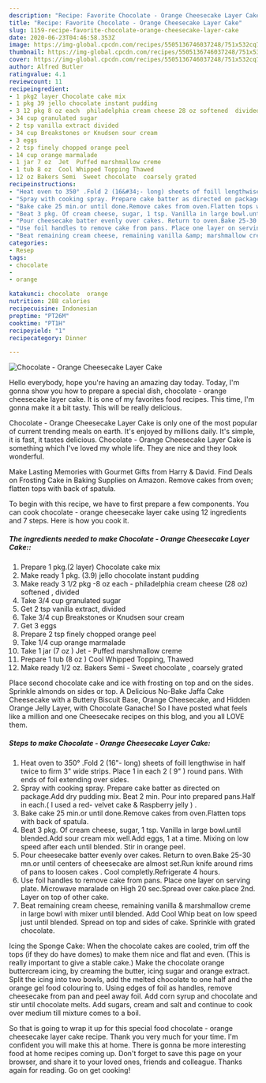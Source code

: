 ```yaml
---
description: "Recipe: Favorite Chocolate - Orange Cheesecake Layer Cake"
title: "Recipe: Favorite Chocolate - Orange Cheesecake Layer Cake"
slug: 1159-recipe-favorite-chocolate-orange-cheesecake-layer-cake
date: 2020-06-23T04:46:58.353Z
image: https://img-global.cpcdn.com/recipes/5505136746037248/751x532cq70/chocolate-orange-cheesecake-layer-cake-recipe-main-photo.jpg
thumbnail: https://img-global.cpcdn.com/recipes/5505136746037248/751x532cq70/chocolate-orange-cheesecake-layer-cake-recipe-main-photo.jpg
cover: https://img-global.cpcdn.com/recipes/5505136746037248/751x532cq70/chocolate-orange-cheesecake-layer-cake-recipe-main-photo.jpg
author: Alfred Butler
ratingvalue: 4.1
reviewcount: 11
recipeingredient:
- 1 pkg2 layer Chocolate cake mix
- 1 pkg 39 jello chocolate instant pudding
- 3 12 pkg 8 oz each  philadelphia cream cheese 28 oz softened  divided
- 34 cup granulated sugar
- 2 tsp vanilla extract divided
- 34 cup Breakstones or Knudsen sour cream
- 3 eggs
- 2 tsp finely chopped orange peel
- 14 cup orange marmalade
- 1 jar 7 oz  Jet  Puffed marshmallow creme
- 1 tub 8 oz  Cool Whipped Topping Thawed
- 12 oz Bakers Semi  Sweet chocolate  coarsely grated
recipeinstructions:
- "Heat oven to 350° .Fold 2 (16&#34;- long) sheets of foill lengthwise in half twice to firm 3&#34; wide strips. Place 1 in each 2 (  9&#34; ) round pans. With ends of foil extending over sides."
- "Spray with cooking spray. Prepare cake batter as directed on package.Add dry pudding mix. Beat 2 min. Pour into prepared pans.Half in each.( I used a red- velvet cake &amp; Raspberry jelly ) ."
- "Bake cake 25 min.or until done.Remove cakes from oven.Flatten tops with back of spatula."
- "Beat 3 pkg. Of cream cheese, sugar, 1 tsp. Vanilla in large bowl.until blended.Add sour cream mix well.Add eggs, 1 at a time. Mixing on low speed after each until blended. Stir in orange peel."
- "Pour cheesecake batter evenly over cakes. Return to oven.Bake 25-30 mn.or until centers of cheesecake are almost set.Run knife around rims of pans to loosen cakes . Cool completly.Refrigerate 4 hours."
- "Use foil handles to remove cake from pans. Place one layer on serving plate. Microwave maralade  on High 20 sec.Spread over cake.place 2nd. Layer on top of other cake."
- "Beat remaining cream cheese, remaining vanilla &amp; marshmallow creme in large bowl with mixer until blended. Add Cool Whip beat on low speed just until blended. Spread on top and sides of cake. Sprinkle with grated chocolate."
categories:
- Resep
tags:
- chocolate
- 
- orange

katakunci: chocolate  orange
nutrition: 288 calories
recipecuisine: Indonesian
preptime: "PT26M"
cooktime: "PT1H"
recipeyield: "1"
recipecategory: Dinner

---
```



![Chocolate - Orange Cheesecake Layer Cake](https://img-global.cpcdn.com/recipes/5505136746037248/751x532cq70/chocolate-orange-cheesecake-layer-cake-recipe-main-photo.jpg)

Hello everybody, hope you're having an amazing day today. Today, I'm gonna show you how to prepare a special dish, chocolate - orange cheesecake layer cake. It is one of my favorites food recipes. This time, I'm gonna make it a bit tasty. This will be really delicious.

Chocolate - Orange Cheesecake Layer Cake is only one of the most popular of current trending meals on earth. It's enjoyed by millions daily. It's simple, it is fast, it tastes delicious. Chocolate - Orange Cheesecake Layer Cake is something which I've loved my whole life. They are nice and they look wonderful.

Make Lasting Memories with Gourmet Gifts from Harry &amp; David. Find Deals on Frosting Cake in Baking Supplies on Amazon. Remove cakes from oven; flatten tops with back of spatula.


To begin with this recipe, we have to first prepare a few components. You can cook chocolate - orange cheesecake layer cake using 12 ingredients and 7 steps. Here is how you cook it.

##### The ingredients needed to make Chocolate - Orange Cheesecake Layer Cake::

1. Prepare 1 pkg.(2 layer) Chocolate cake mix
1. Make ready 1 pkg. (3.9) jello chocolate instant pudding
1. Make ready 3 1/2 pkg -8 oz each - philadelphia cream cheese (28 oz) softened , divided
1. Take 3/4 cup granulated sugar
1. Get 2 tsp vanilla extract, divided
1. Take 3/4 cup Breakstones or Knudsen sour cream
1. Get 3 eggs
1. Prepare 2 tsp finely chopped orange peel
1. Take 1/4 cup orange marmalade
1. Take 1 jar (7 oz ) Jet - Puffed marshmallow creme
1. Prepare 1 tub (8 oz ) Cool Whipped Topping, Thawed
1. Make ready 1/2 oz. Bakers Semi - Sweet chocolate , coarsely grated


Place second chocolate cake and ice with frosting on top and on the sides. Sprinkle almonds on sides or top. A Delicious No-Bake Jaffa Cake Cheesecake with a Buttery Biscuit Base, Orange Cheesecake, and Hidden Orange Jelly Layer, with Chocolate Ganache! So I have posted what feels like a million and one Cheesecake recipes on this blog, and you all LOVE them. 

##### Steps to make Chocolate - Orange Cheesecake Layer Cake:

1. Heat oven to 350° .Fold 2 (16&#34;- long) sheets of foill lengthwise in half twice to firm 3&#34; wide strips. Place 1 in each 2 (  9&#34; ) round pans. With ends of foil extending over sides.
1. Spray with cooking spray. Prepare cake batter as directed on package.Add dry pudding mix. Beat 2 min. Pour into prepared pans.Half in each.( I used a red- velvet cake &amp; Raspberry jelly ) .
1. Bake cake 25 min.or until done.Remove cakes from oven.Flatten tops with back of spatula.
1. Beat 3 pkg. Of cream cheese, sugar, 1 tsp. Vanilla in large bowl.until blended.Add sour cream mix well.Add eggs, 1 at a time. Mixing on low speed after each until blended. Stir in orange peel.
1. Pour cheesecake batter evenly over cakes. Return to oven.Bake 25-30 mn.or until centers of cheesecake are almost set.Run knife around rims of pans to loosen cakes . Cool completly.Refrigerate 4 hours.
1. Use foil handles to remove cake from pans. Place one layer on serving plate. Microwave maralade  on High 20 sec.Spread over cake.place 2nd. Layer on top of other cake.
1. Beat remaining cream cheese, remaining vanilla &amp; marshmallow creme in large bowl with mixer until blended. Add Cool Whip beat on low speed just until blended. Spread on top and sides of cake. Sprinkle with grated chocolate.


Icing the Sponge Cake: When the chocolate cakes are cooled, trim off the tops (if they do have domes) to make them nice and flat and even. (This is really important to give a stable cake.) Make the chocolate orange buttercream icing, by creaming the butter, icing sugar and orange extract. Split the icing into two bowls, add the melted chocolate to one half and the orange gel food colouring to. Using edges of foil as handles, remove cheesecake from pan and peel away foil. Add corn syrup and chocolate and stir until chocolate melts. Add sugars, cream and salt and continue to cook over medium till mixture comes to a boil. 

So that is going to wrap it up for this special food chocolate - orange cheesecake layer cake recipe. Thank you very much for your time. I'm confident you will make this at home. There is gonna be more interesting food at home recipes coming up. Don't forget to save this page on your browser, and share it to your loved ones, friends and colleague. Thanks again for reading. Go on get cooking!
